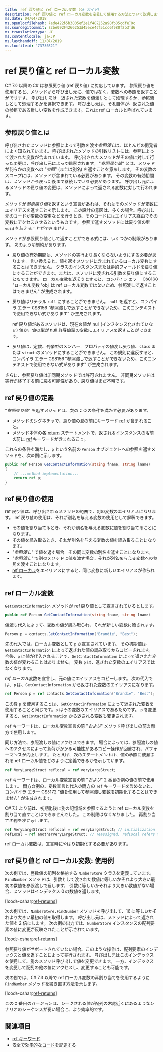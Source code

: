 ```yaml
---
title: ref 戻り値と ref ローカル変数 (C# ガイド)
description: ref 戻り値と ref ローカル変数を定義して使用する方法について説明します。
ms.date: 04/04/2018
ms.openlocfilehash: 7ade422b5b3805ef2e1f487252a98fb85cdfe70c
ms.sourcegitcommit: 22be09204266253d45ece46f51cc6f080f2b3fd6
ms.translationtype: HT
ms.contentlocale: ja-JP
ms.lasthandoff: 11/07/2019
ms.locfileid: "73736821"
---
```

# <a name="ref-returns-and-ref-locals"></a>ref 戻り値と ref ローカル変数

C# 7.0 以降の C# は参照戻り値 (ref 戻り値) に対応しています。 参照戻り値を使用すると、メソッドから呼び出し元に、値ではなく、変数への参照を返すことができます。 呼び出し元は、返された変数を値渡しとして処理するか、参照渡しとして処理するかを選択できます。 呼び出し元は、それ自体が、返された値の参照である新しい変数を作成できます。これは ref ローカルと呼ばれています。

## <a name="what-is-a-reference-return-value"></a>参照戻り値とは

呼び出されたメソッドに参照によって引数を渡す*参照渡し*は、ほとんどの開発者によく知られています。 呼び出されたメソッドの引数リストには、参照によって渡された変数が含まれています。 呼び出されたメソッドがその値に対して行った変更は、呼び出し元によって観察されます。 "*参照戻り値*" とは、メソッドが何らかの変数への "*参照*" (または別名) を返すことを意味します。 その変数のスコープには、メソッドが含まれている必要があります。 その変数の有効期間は、メソッドから戻った後まで継続している必要があります。 呼び出し元によるメソッドの戻り値の変更は、メソッドによって返される変数に対して行われます。

メソッドが*参照戻り値*を返すという宣言があれば、それはそのメソッドが変数にエイリアスを返すことを示します。 この設計の意図は、多くの場合、呼び出し元のコードが変数の変更などを行うとき、そのコードにはエイリアス経由でその変数にアクセスさせるというものです。 参照で返すメソッドには戻り値の型 `void` を与えることができません。

メソッドが参照戻り値として返すことができる式には、いくつかの制限があります。 次のような制約があります。

- 戻り値の有効期間は、メソッドの実行より長くならないようにする必要があります。 言い換えると、値を返すメソッドに含まれているローカル変数にすることはできません。 クラスのインスタンスまたは静的フィールドを戻り値にすることができます。または、メソッドに渡される引数を戻り値にすることもできます。 ローカル変数を返そうとすると、コンパイラ エラー CS8168 "ローカル変数 'obj' は ref ローカル変数ではないため、参照渡しで返すことはできません" が生成されます。

- 戻り値はリテラル `null` にすることができません。 `null` を返すと、コンパイラ エラー CS8156 "参照渡しで返すことができないため、このコンテキストで使用できない式があります" が生成されます。

   ref 戻り値があるメソッドは、現在の値が null (インスタンス化されていない) 値か、値の型が [null 許容値型](../../language-reference/builtin-types/nullable-value-types.md)の変数にエイリアスを返すことができます。

- 戻り値は、定数、列挙型のメンバー、プロパティの値渡し戻り値、`class` または `struct` のメソッドにすることができません。 この規則に違反すると、コンパイラ エラー CS8156 "参照渡しで返すことができないため、このコンテキストで使用できない式があります" が生成されます。

さらに、参照戻り値は非同期メソッドでは許可されません。 非同期メソッドは実行が終了する前に戻る可能性があり、戻り値はまだ不明です。

## <a name="defining-a-ref-return-value"></a>ref 戻り値の定義

"*参照戻り値*" を返すメソッドは、次の 2 つの条件を満たす必要があります。

- メソッドのシグネチャで、戻り値の型の前にキーワード [ref](../../language-reference/keywords/ref.md) が含まれること。
- メソッド本体の各 [return](../../language-reference/keywords/return.md) ステートメントで、返されるインスタンスの名前の前に [ref](../../language-reference/keywords/ref.md) キーワードが含まれること。

これらの条件を満たし、`p` という名前の `Person` オブジェクトへの参照を返すメソッドを、次の例に示します。

```csharp
public ref Person GetContactInformation(string fname, string lname)
{
    // ...method implementation...
    return ref p;
}
```

## <a name="consuming-a-ref-return-value"></a>ref 戻り値の使用

ref 戻り値は、呼び出されるメソッドの範囲で、別の変数のエイリアスになります。 ref 戻り値の使用は、それが別名を与える変数の使用として解釈できます。

- その値を割り当てるとき、それが別名を与える変数に値を割り当てることになります。
- その値を読み取るとき、それが別名を与える変数の値を読み取ることになります。
- "*参照渡し*" で値を返す場合、その同じ変数の別名を返すことになります。
- "*参照渡し*" で別のメソッドに値を渡す場合、それが別名を与える変数への参照を渡すことになります。
- [ref ローカル](#ref-locals)をエイリアスにすると、同じ変数に新しいエイリアスが作られます。

## <a name="ref-locals"></a>ref ローカル変数

`GetContactInformation` メソッドが ref 戻り値として宣言されているとします。

```csharp
public ref Person GetContactInformation(string fname, string lname)
```

値渡し代入によって、変数の値が読み取られ、それが新しい変数に渡されます。

```csharp
Person p = contacts.GetContactInformation("Brandie", "Best");
```

先の代入では、ローカル変数として `p` が宣言されています。 その初期値は、`GetContactInformation` によって返された値の読み取りからコピーされます。 今後、`p` に値が代入されることで、`GetContactInformation` によって返された変数の値が変わることはありません。 変数 `p` は、返された変数のエイリアスではなくなります。

*ref ローカル*変数を宣言し、元の値にエイリアスをコピーします。 次の代入では、`p` は、`GetContactInformation` から返された変数のエイリアスになります。

```csharp
ref Person p = ref contacts.GetContactInformation("Brandie", "Best");
```

この後 `p` を使用することは、`GetContactInformation` によって返された変数を使用することと同じです。`p` はその変数のエイリアスであるためです。 `p` を変更すると、`GetContactInformation` から返される変数も変更されます。

`ref` キーワードは、ローカル変数宣言の前 "*および*" メソッド呼び出しの前の両方で使用します。 

同じ方法で、参照渡しの値にアクセスできます。 場合によっては、参照渡しの値へのアクセスによって負荷がかかる可能性があるコピー操作が回避され、パフォーマンスが向上します。 たとえば、次のステートメントは、値の参照に使用される ref ローカル値をどのように定義できるかを示しています。

```csharp
ref VeryLargeStruct reflocal = ref veryLargeStruct;
```

`ref` キーワードは、ローカル変数宣言の前 "*および*" 2 番目の例の値の前で使用します。 両方の例の、変数宣言と代入の両方の `ref` キーワードを含めないと、コンパイラ エラー CS8172 "値を使用して参照渡し変数を初期化することはできません" が生成されます。 

C# 7.3 より前は、初期化後に別の記憶域を参照するように ref ローカル変数を割り当て直すことはできませんでした。 この制限はなくなりました。 再割り当ての例を次に示します。

```csharp
ref VeryLargeStruct reflocal = ref veryLargeStruct; // initialization
refLocal = ref anotherVeryLargeStruct; // reassigned, refLocal refers to different storage.
```

 ref ローカル変数は、宣言時にやはり初期化する必要があります。

## <a name="ref-returns-and-ref-locals-an-example"></a>ref 戻り値と ref ローカル変数: 使用例

次の例では、整数値の配列を格納する `NumberStore` クラスを定義しています。 `FindNumber` メソッドは、引数として渡された数値に等しいかそれより大きい最初の数値を参照渡しで返します。 引数に等しいかそれより大きい数値がない場合、メソッドはインデックス 0 の数値を返します。 

[!code-csharp[ref-returns](../../../../samples/snippets/csharp/programming-guide/ref-returns/NumberStore.cs#1)]

次の例では、`NumberStore.FindNumber` メソッドを呼び出して、16 に等しいかそれより大きい最初の値を取得します。 呼び出し元は、メソッドによって返された値を 2 倍にします。 次の例の出力では、`NumberStore` インスタンスの配列要素の値に変更が反映されたことが示されています。

[!code-csharp[ref-returns](../../../../samples/snippets/csharp/programming-guide/ref-returns/NumberStore.cs#2)]

参照戻り値がサポートされていない場合、このような操作は、配列要素のインデックスと値を返すことによって実行されます。 呼び出し元はこのインデックスを使用して、別のメソッド呼び出しで値を変更できます。 一方、インデックスを変更して配列の他の値にアクセスし、変更することも可能です。  

次の例では、C# 7.3 以降で ref ローカル変数の再割り当てを使用するように `FindNumber` メソッドを書き直す方法を示します。

[!code-csharp[ref-returns](../../../../samples/snippets/csharp/programming-guide/ref-returns/NumberStoreUpdated.cs#1)]

この 2 番目のバージョンは、シークされる値が配列の末尾近くにあるようなシナリオのシーケンスが長い場合に、より効率的です。

## <a name="see-also"></a>関連項目

- [ref キーワード](../../language-reference/keywords/ref.md)
- [安全で効率的なコードを記述する](../../write-safe-efficient-code.md)
